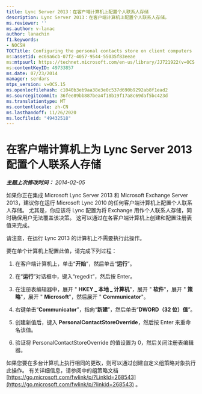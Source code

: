 ```yaml
---
title: Lync Server 2013：在客户端计算机上配置个人联系人存储
description: Lync Server 2013：在客户端计算机上配置个人联系人存储。
ms.reviewer: ''
ms.author: v-lanac
author: lanachin
f1.keywords:
- NOCSH
TOCTitle: Configuring the personal contacts store on client computers
ms:assetid: ec69a6cb-07f2-4057-9544-55035f83eeae
ms:mtpsurl: https://technet.microsoft.com/en-us/library/JJ721922(v=OCS.15)
ms:contentKeyID: 49733857
ms.date: 07/23/2014
manager: serdars
mtps_version: v=OCS.15
ms.openlocfilehash: c1040b3eb9aa38e3e0c537d690b9292ab8f1ead2
ms.sourcegitcommit: 36fee89bb887bea4f18b19f17a8c69daf5bc423d
ms.translationtype: MT
ms.contentlocale: zh-CN
ms.lasthandoff: 11/26/2020
ms.locfileid: "49432518"
---
```

# <a name="configuring-the-personal-contacts-store-on-client-computers-for-lync-server-2013"></a>在客户端计算机上为 Lync Server 2013 配置个人联系人存储

<div data-xmlns="http://www.w3.org/1999/xhtml">

<div class="topic" data-xmlns="http://www.w3.org/1999/xhtml" data-msxsl="urn:schemas-microsoft-com:xslt" data-cs="https://msdn.microsoft.com/">

<div data-asp="https://msdn2.microsoft.com/asp">



</div>

<div id="mainSection">

<div id="mainBody">

<span> </span>

_**主题上次修改时间：** 2014-02-05_

如果你正在集成 Microsoft Lync Server 2013 和 Microsoft Exchange Server 2013，建议你在运行 Microsoft Lync 2010 的任何客户端计算机上配置个人联系人存储。 尤其是，你应该将 Lync 配置为将 Exchange 用作个人联系人存储，同时确保用户无法覆盖该决策。 这可以通过在各客户端计算机上创建和配置注册表值来完成。

请注意，在运行 Lync 2013 的计算机上不需要执行此操作。

要在单个计算机上配置此值，请完成下列过程：

1.  在客户端计算机上，单击“**开始**”，然后单击“**运行**”。

2.  在“**运行**”对话框中，键入“regedit”，然后按 Enter。

3.  在注册表编辑器中，展开 " **HKEY \_ 本地 \_ 计算机**"，展开 " **软件**"，展开 " **策略**"，展开 " **Microsoft**"，然后展开 " **Communicator**"。

4.  右键单击“**Communicator**”，指向“**新建**”，然后单击“**DWORD（32 位）值**”。

5.  创建新值后，键入 **PersonalContactStoreOverride**，然后按 Enter 来重命名该值。

6.  验证将 PersonalContactStoreOverride 的值设置为 0，然后关闭注册表编辑器。

如果您要在多台计算机上执行相同的更改，则可以通过创建自定义组策略对象执行此操作。 有关详细信息，请参阅中的组策略文档 [https://go.microsoft.com/fwlink/p/?LinkId=268543](https://go.microsoft.com/fwlink/p/?linkid=268543) 。

</div>

<span> </span>

</div>

</div>

</div>

